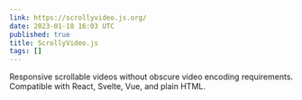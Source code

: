 ```yaml
---
link: https://scrollyvideo.js.org/
date: 2023-01-18 16:03 UTC
published: true
title: ScrollyVideo.js
tags: []
---
```


Responsive scrollable videos without obscure video encoding requirements. Compatible with React, Svelte, Vue, and plain HTML.

